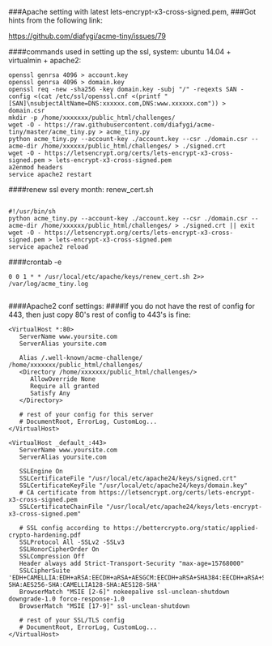 ###Apache setting with latest lets-encrypt-x3-cross-signed.pem, 
###Got hints from the following link:

https://github.com/diafygi/acme-tiny/issues/79

####commands used in setting up the ssl, system: ubuntu 14.04 + virtualmin + apache2:


```
openssl genrsa 4096 > account.key
openssl genrsa 4096 > domain.key
openssl req -new -sha256 -key domain.key -subj "/" -reqexts SAN -config <(cat /etc/ssl/openssl.cnf <(printf "[SAN]\nsubjectAltName=DNS:xxxxxx.com,DNS:www.xxxxxx.com")) > domain.csr
mkdir -p /home/xxxxxxx/public_html/challenges/
wget -O - https://raw.githubusercontent.com/diafygi/acme-tiny/master/acme_tiny.py > acme_tiny.py
python acme_tiny.py --account-key ./account.key --csr ./domain.csr --acme-dir /home/xxxxxx/public_html/challenges/ > ./signed.crt
wget -O - https://letsencrypt.org/certs/lets-encrypt-x3-cross-signed.pem > lets-encrypt-x3-cross-signed.pem
a2enmod headers
service apache2 restart

```

####renew ssl every month: renew_cert.sh

```

#!/usr/bin/sh
python acme_tiny.py --account-key ./account.key --csr ./domain.csr --acme-dir /home/xxxxxx/public_html/challenges/ > ./signed.crt || exit
wget -O - https://letsencrypt.org/certs/lets-encrypt-x3-cross-signed.pem > lets-encrypt-x3-cross-signed.pem
service apache2 reload

```

####crontab -e

```
0 0 1 * * /usr/local/etc/apache/keys/renew_cert.sh 2>> /var/log/acme_tiny.log


```




####Apache2 conf settings:
####If you do not have the rest of config for 443, then just copy 80's rest of config  to 443's is fine:



```
<VirtualHost *:80>
   ServerName www.yoursite.com
   ServerAlias yoursite.com

   Alias /.well-known/acme-challenge/ /home/xxxxxxx/public_html/challenges/
   <Directory /home/xxxxxxx/public_html/challenges/>
      AllowOverride None
      Require all granted
      Satisfy Any
   </Directory>

   # rest of your config for this server
   # DocumentRoot, ErrorLog, CustomLog...
</VirtualHost>

<VirtualHost _default_:443>
   ServerName www.yoursite.com
   ServerAlias yoursite.com

   SSLEngine On
   SSLCertificateFile "/usr/local/etc/apache24/keys/signed.crt"
   SSLCertificateKeyFile "/usr/local/etc/apache24/keys/domain.key"
   # CA certificate from https://letsencrypt.org/certs/lets-encrypt-x3-cross-signed.pem
   SSLCertificateChainFile "/usr/local/etc/apache24/keys/lets-encrypt-x3-cross-signed.pem"

   # SSL config according to https://bettercrypto.org/static/applied-crypto-hardening.pdf
   SSLProtocol All -SSLv2 -SSLv3
   SSLHonorCipherOrder On
   SSLCompression Off
   Header always add Strict-Transport-Security "max-age=15768000"
   SSLCipherSuite 'EDH+CAMELLIA:EDH+aRSA:EECDH+aRSA+AESGCM:EECDH+aRSA+SHA384:EECDH+aRSA+SHA256:EECDH:+CAMELLIA256:+AES256:+CAMELLIA128:+AES128:+SSLv3:!aNULL:!eNULL:!LOW:!3DES:!MD5:!EXP:!PSK:!DSS:!RC4:!SEED:!ECDSA:CAMELLIA256-SHA:AES256-SHA:CAMELLIA128-SHA:AES128-SHA'
   BrowserMatch "MSIE [2-6]" nokeepalive ssl-unclean-shutdown downgrade-1.0 force-response-1.0
   BrowserMatch "MSIE [17-9]" ssl-unclean-shutdown

   # rest of your SSL/TLS config
   # DocumentRoot, ErrorLog, CustomLog...
</VirtualHost>
```
